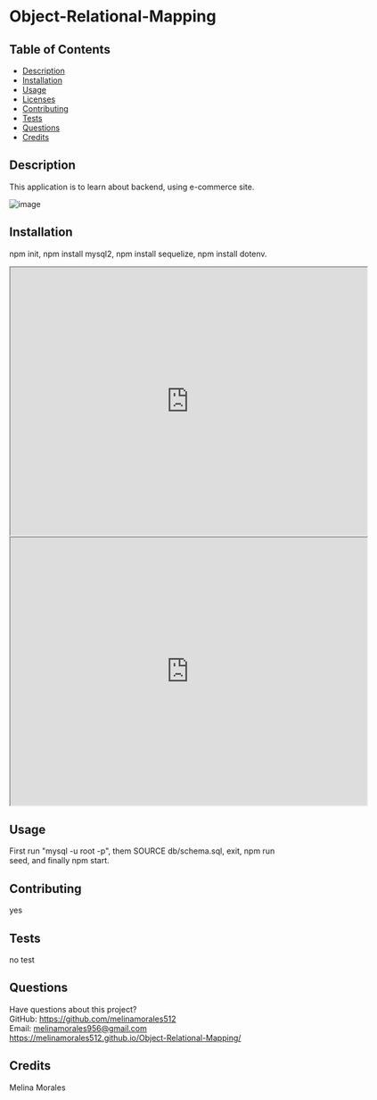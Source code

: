 # Object-Relational-Mapping
  
    
## Table of Contents
* [Description](#description)
* [Installation](#installation)
* [Usage](#usage)
* [Licenses](#licenses)
* [Contributing](#contributing)
* [Tests](#tests)
* [Questions](#questions)
* [Credits](#credits)
## Description
This application is to learn about backend, using e-commerce site. 

![image](https://user-images.githubusercontent.com/111590453/209065741-acac2480-8274-4642-b823-cc61d1c2f060.png)


## Installation
npm init, npm install mysql2, npm install sequelize, npm install dotenv.

<iframe src="https://drive.google.com/file/d/1GWorgcoPYfziCT4-6kSfXPPbvogfdHgx/preview" width="640" height="480"></iframe>


<iframe src="https://drive.google.com/file/d/137Lefbp3_EGzsswiXRWpCFNpTPiSjDSa/preview" width="640" height="480"></iframe>

## Usage
First run "mysql -u root -p", them SOURCE db/schema.sql, exit, npm run seed, and finally npm start. 

## Contributing
yes
## Tests
no test
## Questions
Have questions about this project?  
GitHub: https://github.com/melinamorales512  
Email: melinamorales956@gmail.com
https://melinamorales512.github.io/Object-Relational-Mapping/

## Credits
Melina Morales
